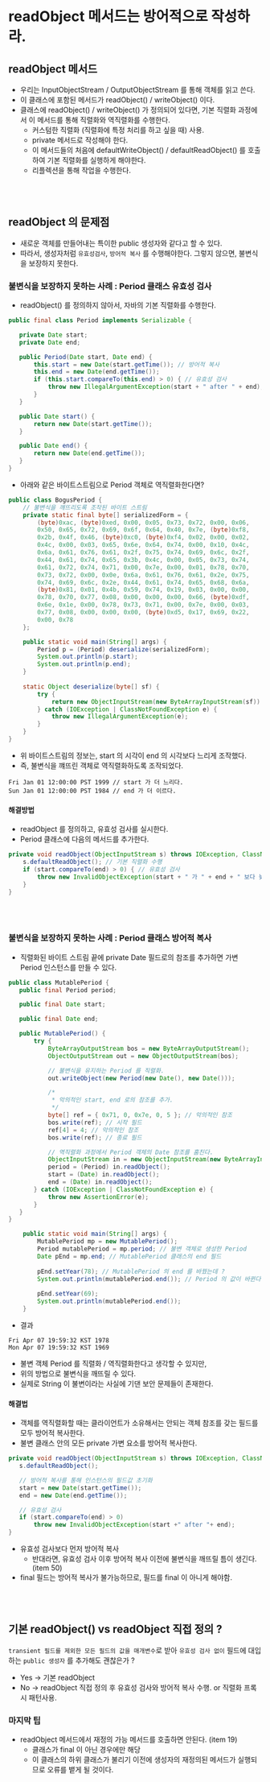 # readObject 메서드는 방어적으로 작성하라.

## readObject 메서드

 - 우리는 InputObjectStream / OutputObjectStream 를 통해 객체를 읽고 쓴다.
 - 이 클래스에 포함된 메서드가 readObject() / writeObject() 이다.
 - 클래스에 readObject() / writeObject() 가 정의되어 있다면, 기본 직렬화 과정에서 이 메서드를 통해 직렬화와 역직렬화를 수행한다.
    - 커스텀한 직렬화 (직렬화에 특정 처리를 하고 싶을 때) 사용.
    - private 메서드로 작성해야 한다.
    - 이 메서드들의 처음에 defaultWriteObject() / defaultReadObject() 를 호출하여 기본 직렬화를 실행하게 해야한다.
    - 리플렉션을 통해 작업을 수행한다.

<br>
<br>
    
## readObject 의 문제점
 - 새로운 객체를 만들어내는 특이한 public 생성자와 같다고 할 수 있다.
 - 따라서, 생성자처럼 `유효성검사`, `방어적 복사` 를 수행해야한다. 그렇지 않으면, 불변식을 보장하지 못한다.
 
### 불변식을 보장하지 못하는 사례 : Period 클래스 유효성 검사
 - readObject() 를 정의하지 않아서, 자바의 기본 직렬화를 수행한다.
 ```java
public final class Period implements Serializable {

    private Date start;
    private Date end;

    public Period(Date start, Date end) {
        this.start = new Date(start.getTime()); // 방어적 복사
        this.end = new Date(end.getTime());
        if (this.start.compareTo(this.end) > 0) { // 유효성 검사
            throw new IllegalArgumentException(start + " after " + end);
        }
    }

    public Date start() {
        return new Date(start.getTime());
    }

    public Date end() {
        return new Date(end.getTime());
    }
}
 ```

 - 아래와 같은 바이트스트림으로 Period 객체로 역직렬화한다면?

```java
public class BogusPeriod {
    // 불변식을 깨뜨리도록 조작된 바이트 스트림
    private static final byte[] serializedForm = {
        (byte)0xac, (byte)0xed, 0x00, 0x05, 0x73, 0x72, 0x00, 0x06,
        0x50, 0x65, 0x72, 0x69, 0x6f, 0x64, 0x40, 0x7e, (byte)0xf8,
        0x2b, 0x4f, 0x46, (byte)0xc0, (byte)0xf4, 0x02, 0x00, 0x02,
        0x4c, 0x00, 0x03, 0x65, 0x6e, 0x64, 0x74, 0x00, 0x10, 0x4c,
        0x6a, 0x61, 0x76, 0x61, 0x2f, 0x75, 0x74, 0x69, 0x6c, 0x2f,
        0x44, 0x61, 0x74, 0x65, 0x3b, 0x4c, 0x00, 0x05, 0x73, 0x74,
        0x61, 0x72, 0x74, 0x71, 0x00, 0x7e, 0x00, 0x01, 0x78, 0x70,
        0x73, 0x72, 0x00, 0x0e, 0x6a, 0x61, 0x76, 0x61, 0x2e, 0x75,
        0x74, 0x69, 0x6c, 0x2e, 0x44, 0x61, 0x74, 0x65, 0x68, 0x6a,
        (byte)0x81, 0x01, 0x4b, 0x59, 0x74, 0x19, 0x03, 0x00, 0x00,
        0x78, 0x70, 0x77, 0x08, 0x00, 0x00, 0x00, 0x66, (byte)0xdf,
        0x6e, 0x1e, 0x00, 0x78, 0x73, 0x71, 0x00, 0x7e, 0x00, 0x03,
        0x77, 0x08, 0x00, 0x00, 0x00, (byte)0xd5, 0x17, 0x69, 0x22,
        0x00, 0x78
    };

    public static void main(String[] args) {
        Period p = (Period) deserialize(serializedForm);
        System.out.println(p.start);
        System.out.println(p.end);
    }
    
    static Object deserialize(byte[] sf) {
        try {
            return new ObjectInputStream(new ByteArrayInputStream(sf)).readObject();
        } catch (IOException | ClassNotFoundException e) {
            throw new IllegalArgumentException(e);
        }
    }
}
```

 - 위 바이트스트림의 정보는, start 의 시각이 end 의 시각보다 느리게 조작했다.
 - 즉, 불변식을 꺠뜨린 객체로 역직렬화하도록 조작되었다.
 
 ```
 Fri Jan 01 12:00:00 PST 1999 // start 가 더 느리다.
 Sun Jan 01 12:00:00 PST 1984 // end 가 더 이르다.
```

#### 해결방법
 - readObject 를 정의하고, 유효성 검사를 실시한다.
 - Period 클래스에 다음의 메서드를 추가한다.
 ```java
 private void readObject(ObjectInputStream s) throws IOException, ClassNotFoundException {
     s.defaultReadObject(); // 기본 직렬화 수행
     if (start.compareTo(end) > 0) { // 유효성 검사
         throw new InvalidObjectException(start + " 가 " + end + " 보다 늦을 수 없습니다.");
     }
 }
 ```


<br>
<br>

### 불변식을 보장하지 못하는 사례 : Period 클래스 방어적 복사
 - 직렬화된 바이트 스트림 끝에 private Date 필드로의 참조를 추가하면 가변 Period 인스턴스를 만들 수 있다.
 ```java
public class MutablePeriod {
    public final Period period;

    public final Date start;

    public final Date end;

    public MutablePeriod() {
        try {
            ByteArrayOutputStream bos = new ByteArrayOutputStream();
            ObjectOutputStream out = new ObjectOutputStream(bos);

            // 불변식을 유지하는 Period 를 직렬화.
            out.writeObject(new Period(new Date(), new Date()));

            /*
             * 악의적인 start, end 로의 참조를 추가.
             */
            byte[] ref = { 0x71, 0, 0x7e, 0, 5 }; // 악의적인 참조
            bos.write(ref); // 시작 필드
            ref[4] = 4; // 악의적인 참조
            bos.write(ref); // 종료 필드

            // 역직렬화 과정에서 Period 객체의 Date 참조를 훔친다.
            ObjectInputStream in = new ObjectInputStream(new ByteArrayInputStream(bos.toByteArray()));
            period = (Period) in.readObject();
            start = (Date) in.readObject();
            end = (Date) in.readObject();
        } catch (IOException | ClassNotFoundException e) {
            throw new AssertionError(e);
        }
    }
}
```

```java
    public static void main(String[] args) {
        MutablePeriod mp = new MutablePeriod();
        Period mutablePeriod = mp.period; // 불변 객체로 생성한 Period
        Date pEnd = mp.end; // MutablePeriod 클래스의 end 필드
        
        pEnd.setYear(78); // MutablePeriod 의 end 를 바꿨는데 ?
        System.out.println(mutablePeriod.end()); // Period 의 값이 바뀐다.
        
        pEnd.setYear(69);
        System.out.println(mutablePeriod.end());
    }
```
 - 결과
 ```
Fri Apr 07 19:59:32 KST 1978
Mon Apr 07 19:59:32 KST 1969
 ```

 - 불변 객체 Period 를 직렬화 / 역직렬화한다고 생각할 수 있지만,
 - 위의 방법으로 불변식을 깨뜨릴 수 있다.
 - 실제로 String 이 불변이라는 사실에 기댄 보안 문제들이 존재한다.
 
#### 해결법
 - 객체를 역직렬화할 때는 클라이언트가 소유해서는 안되는 객체 참조를 갖는 필드를 모두 방어적 복사한다.
 - 불변 클래스 안의 모든 private 가변 요소를 방어적 복사한다.
 ```java
private void readObject(ObjectInputStream s) throws IOException, ClassNotFoundException {
    s.defaultReadObject();

    // 방어적 복사를 통해 인스턴스의 필드값 초기화
    start = new Date(start.getTime());
    end = new Date(end.getTime());

    // 유효성 검사
    if (start.compareTo(end) > 0)
        throw new InvalidObjectException(start +" after "+ end);
}
```
 - 유효성 검사보다 먼저 방어적 복사
    - 반대라면, 유효성 검사 이후 방어적 복사 이전에 불변식을 깨뜨릴 틈이 생긴다. (item 50)
 - final 필드는 방어적 복사가 불가능하므로, 필드를 final 이 아니게 해야함.
 
<br>
<br>

## 기본 readObject() vs readObject 직접 정의 ?
 `transient 필드를 제외한 모든 필드의 값을 매개변수`로 받아 `유효성 검사 없이` 필드에 대입하는 `public 생성자` 를 추가해도 괜찮은가 ?
 - Yes -> 기본 readObject
 - No -> readObject 직접 정의 후 유효성 검사와 방어적 복사 수행. or 직렬화 프록시 패턴사용.
 
### 마지막 팁
 - readObject 메서드에서 재정의 가능 메서드를 호출하면 안된다. (item 19)
    - 클래스가 final 이 아닌 경우에만 해당
    - 이 클래스의 하위 클래스가 불리기 이전에 생성자의 재정의된 메서드가 실행되므로 오류를 뱉게 될 것이다.
    